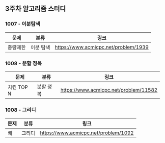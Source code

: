 ## 3주차 알고리즘 스터디  


### 1007 - 이분탐색

|문제|분류|링크|
|---|---|---|
|중량제한|이분 탐색|https://www.acmicpc.net/problem/1939|

### 1008 - 분할 정복

|문제|분류|링크|
|---|---|---|
|치킨 TOP N|분할 정복|https://www.acmicpc.net/problem/11582|

### 1008 - 그리디

|문제|분류|링크|
|---|---|---|
|배|그리디|https://www.acmicpc.net/problem/1092|